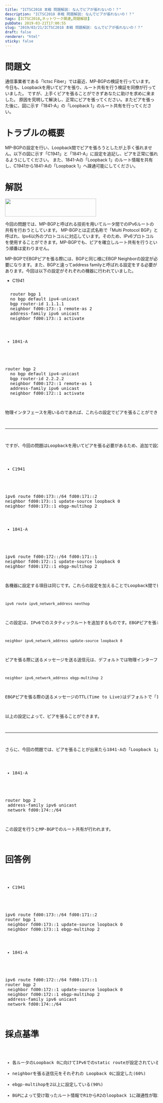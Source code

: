 ```yaml
---
title: "ICTSC2018 本戦 問題解説: なんでピアが張れないの！？"
description: "ICTSC2018 本戦 問題解説: なんでピアが張れないの！？"
tags: [ICTSC2018,ネットワーク関連,問題解説]
pubDate: 2019-03-21T17:00:55
slug: "2019/03/21/ICTSC2018 本戦 問題解説: なんでピアが張れないの！？"
draft: false
renderer: "html"
sticky: false
---
```


<h1>問題文</h1>
<p>通信事業者である「Ictsc Fiber」では最近、MP‐BGPの検証を行っています。 今日も、Loopbackを用いてピアを張り、ルート共有を行う検証を同僚が行っていました。 ですが、上手くピアを張ることができずあなたに助けを求めに来ました。 原因を究明して解決し、正常にピアを張ってください。またピアを張った後に、図に示す「1841-A」の「Loopback 1」のルート共有を行ってください。</p>
<h1>トラブルの概要</h1>
<p>MP-BGPの設定を行い、Loopback間でピアを張ろうとしたが上手く張れません。以下の図に示す「C1941」と「1841-A」に設定を追記し、ピアを正常に張れるようにしてください。 また、1841-Aの「Loopback 1」のルート情報を共有し、C1941から1841-Aの「Loopback 1」へ疎通可能にしてください。</p>
<h1>解説</h1>
<p><a href="/images/wp/2019/03/a1e0e586ce56a77fc9c2ae0d7e1f981a.png.webp"><img decoding="async" loading="lazy" class="aligncenter wp-image-2412 size-medium" src="/images/wp/2019/03/a1e0e586ce56a77fc9c2ae0d7e1f981a-300x59.png.webp" alt="" width="300" height="59" /></a></p>
<p class="code-line">今回の問題では、MP-BGPと呼ばれる技術を用いてルータ間でのIPv6ルートの共有を行おうとしています。 MP-BGPとは正式名称で「Multi Protocol BGP」と呼ばれ、Ipv4以外のプロトコルに対応しています。そのため、IPv6プロトコルを使用することができます。MP-BGPでも、ピアを確立しルート共有を行うという順番は変わりません。</p>
<p class="code-line">MP-BGPでEBGPピアを張る際には、BGPと同じ様にEBGP Neighborの設定が必要になります。また、BGPと違ってaddress familyと呼ばれる設定をする必要があります。今回は以下の設定がそれぞれの機器に行われていました。</p>
<ul>
<li class="code-line">C1941</li>
</ul>
<pre><pre class="brush: plain; title: ; notranslate" title="">  router bgp 1
  no bgp default ipv4-unicast
  bgp router-id 1.1.1.1
  neighbor fd00:173::1 remote-as 2
  address-family ipv6 unicast
  neighbor fd00:173::1 activate</code></pre>
<ul>
<li class="code-line">1841-A</li>
</ul>
<pre><pre class="brush: plain; title: ; notranslate" title="">router bgp 2
  no bgp default ipv4-unicast
  bgp router-id 2.2.2.2
  neighbor fd00:172::1 remote-as 1
  address-family ipv6 unicast
  neighbor fd00:172::1 activate</code></pre>
<p class="code-line">物理インタフェースを用いるのであれば、これらの設定でピアを張ることができます。</p>
<hr />
<p class="code-line">ですが、今回の問題はLoopbackを用いてピアを張る必要があるため、追加で設定を加える必要があります。 実際に追加する必要がある設定は以下になります。</p>
<ul>
<li class="code-line">C1941</li>
</ul>
<pre><pre class="brush: plain; title: ; notranslate" title="">ipv6 route fd00:173::/64 fd00:171::2
neighbor fd00:173::1 update-source loopback 0
neighbor fd00:173::1 ebgp-multihop 2</code></pre>
<ul>
<li class="code-line">1841-A</li>
</ul>
<pre><pre class="brush: plain; title: ; notranslate" title="">ipv6 route fd00:172::/64 fd00:171::1
neighbor fd00:172::1 update-source loopback 0
neighbor fd00:172::1 ebgp-multihop 2</code></pre>
<p class="code-line">各機器に設定する項目は同じです。これらの設定を加えることでLoopback間でピアを張ることができます。 追加設定の内容について説明していきます。</p>
<p class="code-line"><code>ipv6 route ipv6_network_address nexthop</code></p>
<p class="code-line">この設定は、IPv6でのスタティックルートを追加するものです。EBGPピアを張る際は、ピアの宛先のアドレスに疎通性がないと張ることが出来ません。初期の設定のままでは、疎通性がないためスタティックルートを追加する必要があります。</p>
<p class="code-line"><code>neighbor ipv6_network_address update-source loopback 0</code></p>
<p class="code-line">ピアを張る際に送るメッセージを送る送信元は、デフォルトでは物理インターフェースに指定されているためLoopback 0 間でピアを張ることができません。そのため、送信元をLoopback 0に指定する必要があります。</p>
<p class="code-line"><code>neighbor ipv6_network_address ebgp-multihop 2</code></p>
<p class="code-line">EBGPピアを張る際の送るメッセージのTTL(Time to Live)はデフォルトで「1」に設定されています。そのため、Loopbackを用いてピアを張る場合、TTLが１より大きくなってしまうためパケットが捨てられてしまいメッセージが宛先に届きません。そのため、この設定によってTTLの数を増やす必要があります。因みに、最後の値の部分を指定しないと、「255」に設定されます。</p>
<p class="code-line">以上の設定によって、ピアを張ることができます。</p>
<hr />
<p class="code-line">さらに、今回の問題では、ピアを張ることが出来たら1841-Aの「Loopback 1」のネットワークをMP-BGPによって共有を行うという指定がありました。それを踏まえてルート共有を行う設定は以下のとおりです。</p>
<ul>
<li class="code-line">1841-A</li>
</ul>
<pre><pre class="brush: plain; title: ; notranslate" title="">router bgp 2
 address-family ipv6 unicast
 network fd00:174::/64</code></pre>
<p class="code-line">この設定を行うとMP-BGPでのルート共有が行われます。</p>
<h1>回答例</h1>
<ul>
<li class="code-line">C1941</li>
</ul>
<pre><pre class="brush: plain; title: ; notranslate" title="">ipv6 route fd00:173::/64 fd00:171::2
router bgp 1
 neighbor fd00:173::1 update-source loopback 0
 neighbor fd00:173::1 ebgp-multihop 2</code></pre>
<ul>
<li class="code-line">1841-A</li>
</ul>
<pre><pre class="brush: plain; title: ; notranslate" title="">ipv6 route fd00:172::/64 fd00:171::1
router bgp 2
 neighbor fd00:172::1 update-source loopback 0
 neighbor fd00:172::1 ebgp-multihop 2
 address-family ipv6 unicast
 network fd00:174::/64</code></pre>
<h1>採点基準</h1>
<ul>
<li class="code-line">各ルータのLoopback 0に向けてIPv6でのstatic routeが設定されている(30%)</li>
<li class="code-line">neighborを張る送信元をそれぞれの Loopback 0に設定した(60%)</li>
<li class="code-line">ebgp-multihopを2以上に設定している(90%)</li>
<li class="code-line">BGPによって受け取ったルート情報でR1からR2のloopback 1に疎通性が取れる(100%)</li>
</ul>
